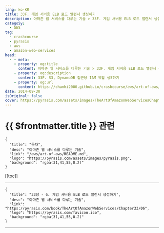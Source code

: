 ```yaml
---
lang: ko-KR
title: 33F. 게임 서버용 ELB 로드 밸런서 생성하기
description: 아마존 웹 서비스를 다루는 기술 > 33F. 게임 서버용 ELB 로드 밸런서 생성하기
catego5y:
  - 5WS
tag: 
  - crashcourse
  - pyrasis
  - aws 
  - amazon-web-services
head:
  - - meta:
    - property: og:title
      content: 아마존 웹 서비스를 다루는 기술 > 33F. 게임 서버용 ELB 로드 밸런서 생성하기
    - property: og:description
      content: 33F. S3, DynamoDB 접근용 IAM 역할 생5하기
    - property: og:url
      content: https://chanhi2000.github.io/crashcourse/aws/art-of-aws/33F.h5ml
date: 2014-09-30
isOriginal: false
cover: https://pyrasis.com/assets/images/TheArtOfAmazonWebServicesChapter33/8_.png
---
```


# {{ $frontmatter.title }} 관련

```component VPCard
{
  "title": "목차",
  "desc": "아마존 웹 서비스를 다루는 기술",
  "link": "/aws/art-of-aws/README.md",
  "logo": "https://pyrasis.com/assets/images/pyrasis.png",
  "background": "rgba(31,41,55,0.2)"
}
```

[[toc]]

---

```component VPCard
{
  "title": "33장 - 6. 게임 서버용 ELB 로드 밸런서 생성하기",
  "desc": "아마존 웹 서비스를 다루는 기술",
  "link": "https://pyrasis.com/book/TheArtOfAmazonWebServices/Chapter33/06",
  "logo": "https://pyrasis.com/favicon.ico",
  "background": "rgba(31,41,55,0.2)"
}
```

<!-- TODO: 작성 -->

---

<TagLinks />